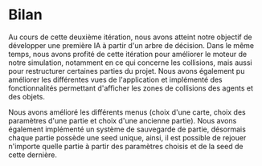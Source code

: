 # Bilan

Au cours de cette deuxième itération, nous avons atteint notre objectif de développer une première IA à partir d'un arbre de décision.
Dans le même temps, nous avons profité de cette itération pour améliorer le moteur de notre simulation, notamment en ce qui concerne les collisions, 
mais aussi pour restructurer certaines parties du projet.
Nous avons également pu améliorer les différentes vues de l'application et implémenté des fonctionnalités permettant d'afficher
les zones de collisions des agents et des objets.

Nous avons amélioré les différents menus (choix d'une carte, choix des paramètres d'une partie et choix d'une ancienne partie).
Nous avons également implémenté un système de sauvegarde de partie, désormais chaque partie possède une seed unique, 
ainsi, il est possible de rejouer n'importe quelle partie à partir des paramètres choisis et de la seed de cette dernière.